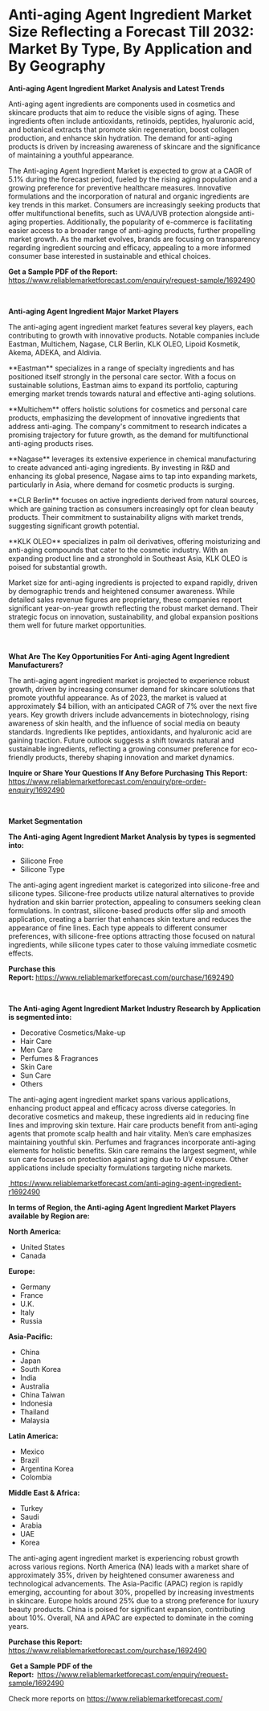 <p><h1>Anti-aging Agent Ingredient Market Size Reflecting a Forecast Till 2032: Market By Type, By Application and By Geography</h1></p><p><strong>Anti-aging Agent Ingredient Market Analysis and Latest Trends</strong></p>
<p><p>Anti-aging agent ingredients are components used in cosmetics and skincare products that aim to reduce the visible signs of aging. These ingredients often include antioxidants, retinoids, peptides, hyaluronic acid, and botanical extracts that promote skin regeneration, boost collagen production, and enhance skin hydration. The demand for anti-aging products is driven by increasing awareness of skincare and the significance of maintaining a youthful appearance.</p><p>The Anti-aging Agent Ingredient Market is expected to grow at a CAGR of 5.1% during the forecast period, fueled by the rising aging population and a growing preference for preventive healthcare measures. Innovative formulations and the incorporation of natural and organic ingredients are key trends in this market. Consumers are increasingly seeking products that offer multifunctional benefits, such as UVA/UVB protection alongside anti-aging properties. Additionally, the popularity of e-commerce is facilitating easier access to a broader range of anti-aging products, further propelling market growth. As the market evolves, brands are focusing on transparency regarding ingredient sourcing and efficacy, appealing to a more informed consumer base interested in sustainable and ethical choices.</p></p>
<p><strong>Get a Sample PDF of the Report:&nbsp;</strong> <a href="https://www.reliablemarketforecast.com/enquiry/request-sample/1692490?utm_campaign=2925&utm_medium=2&utm_source=Github&utm_content=ia&utm_term=27032025&utm_id=anti-aging-agent-ingredient">https://www.reliablemarketforecast.com/enquiry/request-sample/1692490</a></p>
<p>&nbsp;</p>
<p><strong>Anti-aging Agent Ingredient Major Market Players</strong></p>
<p><p>The anti-aging agent ingredient market features several key players, each contributing to growth with innovative products. Notable companies include Eastman, Multichem, Nagase, CLR Berlin, KLK OLEO, Lipoid Kosmetik, Akema, ADEKA, and Aldivia.</p><p>**Eastman** specializes in a range of specialty ingredients and has positioned itself strongly in the personal care sector. With a focus on sustainable solutions, Eastman aims to expand its portfolio, capturing emerging market trends towards natural and effective anti-aging solutions.</p><p>**Multichem** offers holistic solutions for cosmetics and personal care products, emphasizing the development of innovative ingredients that address anti-aging. The company's commitment to research indicates a promising trajectory for future growth, as the demand for multifunctional anti-aging products rises.</p><p>**Nagase** leverages its extensive experience in chemical manufacturing to create advanced anti-aging ingredients. By investing in R&D and enhancing its global presence, Nagase aims to tap into expanding markets, particularly in Asia, where demand for cosmetic products is surging.</p><p>**CLR Berlin** focuses on active ingredients derived from natural sources, which are gaining traction as consumers increasingly opt for clean beauty products. Their commitment to sustainability aligns with market trends, suggesting significant growth potential.</p><p>**KLK OLEO** specializes in palm oil derivatives, offering moisturizing and anti-aging compounds that cater to the cosmetic industry. With an expanding product line and a stronghold in Southeast Asia, KLK OLEO is poised for substantial growth.</p><p>Market size for anti-aging ingredients is projected to expand rapidly, driven by demographic trends and heightened consumer awareness. While detailed sales revenue figures are proprietary, these companies report significant year-on-year growth reflecting the robust market demand. Their strategic focus on innovation, sustainability, and global expansion positions them well for future market opportunities.</p></p>
<p>&nbsp;</p>
<p><strong>What Are The Key Opportunities For Anti-aging Agent Ingredient Manufacturers?</strong></p>
<p><p>The anti-aging agent ingredient market is projected to experience robust growth, driven by increasing consumer demand for skincare solutions that promote youthful appearance. As of 2023, the market is valued at approximately $4 billion, with an anticipated CAGR of 7% over the next five years. Key growth drivers include advancements in biotechnology, rising awareness of skin health, and the influence of social media on beauty standards. Ingredients like peptides, antioxidants, and hyaluronic acid are gaining traction. Future outlook suggests a shift towards natural and sustainable ingredients, reflecting a growing consumer preference for eco-friendly products, thereby shaping innovation and market dynamics.</p></p>
<p><strong>Inquire or Share Your Questions If Any Before Purchasing This Report:</strong> <a href="https://www.reliablemarketforecast.com/enquiry/pre-order-enquiry/1692490?utm_campaign=2925&utm_medium=2&utm_source=Github&utm_content=ia&utm_term=27032025&utm_id=anti-aging-agent-ingredient">https://www.reliablemarketforecast.com/enquiry/pre-order-enquiry/1692490</a></p>
<p>&nbsp;</p>
<p><strong>Market Segmentation</strong></p>
<p><strong>The Anti-aging Agent Ingredient Market Analysis by types is segmented into:</strong></p>
<p><ul><li>Silicone Free</li><li>Silicone Type</li></ul></p>
<p><p>The anti-aging agent ingredient market is categorized into silicone-free and silicone types. Silicone-free products utilize natural alternatives to provide hydration and skin barrier protection, appealing to consumers seeking clean formulations. In contrast, silicone-based products offer slip and smooth application, creating a barrier that enhances skin texture and reduces the appearance of fine lines. Each type appeals to different consumer preferences, with silicone-free options attracting those focused on natural ingredients, while silicone types cater to those valuing immediate cosmetic effects.</p></p>
<p><strong>Purchase this Report:&nbsp;</strong><a href="https://www.reliablemarketforecast.com/purchase/1692490?utm_campaign=2925&utm_medium=2&utm_source=Github&utm_content=ia&utm_term=27032025&utm_id=anti-aging-agent-ingredient">https://www.reliablemarketforecast.com/purchase/1692490</a></p>
<p>&nbsp;</p>
<p><strong>The Anti-aging Agent Ingredient Market Industry Research by Application is segmented into:</strong></p>
<p><ul><li>Decorative Cosmetics/Make-up</li><li>Hair Care</li><li>Men Care</li><li>Perfumes & Fragrances</li><li>Skin Care</li><li>Sun Care</li><li>Others</li></ul></p>
<p><p>The anti-aging agent ingredient market spans various applications, enhancing product appeal and efficacy across diverse categories. In decorative cosmetics and makeup, these ingredients aid in reducing fine lines and improving skin texture. Hair care products benefit from anti-aging agents that promote scalp health and hair vitality. Men’s care emphasizes maintaining youthful skin. Perfumes and fragrances incorporate anti-aging elements for holistic benefits. Skin care remains the largest segment, while sun care focuses on protection against aging due to UV exposure. Other applications include specialty formulations targeting niche markets.</p></p>
<p><a href="https://www.reliablemarketforecast.com/anti-aging-agent-ingredient-r1692490?utm_campaign=2925&utm_medium=2&utm_source=Github&utm_content=ia&utm_term=27032025&utm_id=anti-aging-agent-ingredient">&nbsp;https://www.reliablemarketforecast.com/anti-aging-agent-ingredient-r1692490</a></p>
<p><strong>In terms of Region, the Anti-aging Agent Ingredient Market Players available by Region are:</strong></p>
<p>
    <p> <strong> North America: </strong>
        <ul>
            <li>United States</li>
            <li>Canada</li>
        </ul>
        </p> 
    <p> <strong> Europe: </strong>
        <ul>
            <li>Germany</li>
            <li>France</li>
            <li>U.K.</li>
            <li>Italy</li>
            <li>Russia</li>
        </ul>
        </p> 
    <p> <strong> Asia-Pacific: </strong>
        <ul>
            <li>China</li>
            <li>Japan</li>
            <li>South Korea</li>
            <li>India</li>
            <li>Australia</li>
            <li>China Taiwan</li>
            <li>Indonesia</li>
            <li>Thailand</li>
            <li>Malaysia</li>
        </ul>
        </p> 
    <p> <strong> Latin America: </strong>
        <ul>
            <li>Mexico</li>
            <li>Brazil</li>
            <li>Argentina Korea</li>
            <li>Colombia</li>
        </ul>
        </p> 
    <p> <strong> Middle East & Africa: </strong>
        <ul>
            <li>Turkey</li>
            <li>Saudi</li>
            <li>Arabia</li>
            <li>UAE</li>
            <li>Korea</li>
        </ul>
    </p>
    </p>
<p><p>The anti-aging agent ingredient market is experiencing robust growth across various regions. North America (NA) leads with a market share of approximately 35%, driven by heightened consumer awareness and technological advancements. The Asia-Pacific (APAC) region is rapidly emerging, accounting for about 30%, propelled by increasing investments in skincare. Europe holds around 25% due to a strong preference for luxury beauty products. China is poised for significant expansion, contributing about 10%. Overall, NA and APAC are expected to dominate in the coming years.</p></p>
<p><strong>Purchase this Report: </strong><a href="https://www.reliablemarketforecast.com/purchase/1692490?utm_campaign=2925&utm_medium=2&utm_source=Github&utm_content=ia&utm_term=27032025&utm_id=anti-aging-agent-ingredient">https://www.reliablemarketforecast.com/purchase/1692490</a></p>
<p>&nbsp;<strong>Get a Sample PDF of the Report:&nbsp;&nbsp;</strong><a href="https://www.reliablemarketforecast.com/enquiry/request-sample/1692490?utm_campaign=2925&utm_medium=2&utm_source=Github&utm_content=ia&utm_term=27032025&utm_id=anti-aging-agent-ingredient">https://www.reliablemarketforecast.com/enquiry/request-sample/1692490</a></p>
<p><strong></strong></p>
<p>Check more reports on <a href="https://www.reliablemarketforecast.com/?utm_campaign=2925&utm_medium=2&utm_source=Github&utm_content=ia&utm_term=27032025&utm_id=anti-aging-agent-ingredient">https://www.reliablemarketforecast.com/</a></p>